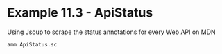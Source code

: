 # Example 11.3 - ApiStatus
Using Jsoup to scrape the status annotations for every Web API on MDN

```bash
amm ApiStatus.sc
```
